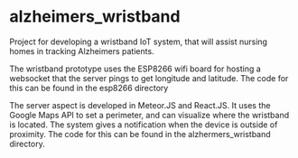 # alzheimers_wristband
Project for developing a wristband IoT system, that will assist nursing homes in tracking Alzheimers patients.

The wristband prototype uses the ESP8266 wifi board for hosting a websocket that the server pings to get longitude and latitude. The code for this can be found in the esp8266 directory


The server aspect is developed in Meteor.JS and React.JS. It uses the Google Maps API to set a perimeter, and can visualize where the wristband is located. The system gives a notification when the device is outside of proximity. The code for this can be found in the alzhermers_wristband directory.
